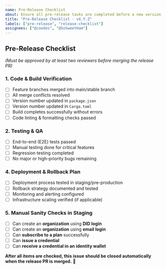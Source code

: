 ```yaml
---
name: Pre-Release Checklist
about: Ensure all pre-release tasks are completed before a new version is released.
title: "Pre-Release Checklist - vX.Y.Z"
labels: ["pre-release", "release-checklist"]
assignees: ["@coodos", "@SoSweetHam"]
---
```


## **Pre-Release Checklist**

_(Must be approved by at least two reviewers before merging the release PR)_

### **1. Code & Build Verification**

- [ ] Feature branches merged into main/stable branch
- [ ] All merge conflicts resolved
- [ ] Version number updated in `package.json`
- [ ] Version number updated in `Cargo.toml`
- [ ] Build completes successfully without errors
- [ ] Code linting & formatting checks passed

### **2. Testing & QA**

- [ ] End-to-end (E2E) tests passed
- [ ] Manual testing done for critical features
- [ ] Regression testing completed
- [ ] No major or high-priority bugs remaining

### **4. Deployment & Rollback Plan**

- [ ] Deployment process tested in staging/pre-production
- [ ] Rollback strategy documented and tested
- [ ] Monitoring and alerting configured
- [ ] Infrastructure scaling verified (if applicable)

### **5. Manual Sanity Checks in Staging**

- [ ] Can create an **organization** using **DID login**
- [ ] Can create an **organization** using **email login**
- [ ] Can **subscribe to a plan** successfully
- [ ] Can **issue a credential**
- [ ] Can **receive a credential in an identity wallet**

**After all items are checked, this issue should be closed automatically when the release PR is merged.** 🚀
